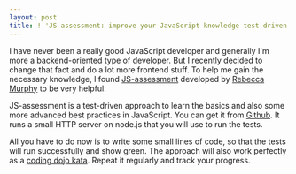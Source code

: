 ```yaml
---
layout: post
title: ! 'JS assessment: improve your JavaScript knowledge test-driven'
---
```

<p>I have never been a really good JavaScript developer and generally I'm more a backend-oriented type of developer. But I recently decided to change that fact and do a lot more frontend stuff. To help me gain the necessary knowledge, I found <a href="https://github.com/rmurphey/js-assessment" target="_blank">JS-assessment</a> developed by <a href="https://twitter.com/rmurphey" target="_blank">Rebecca Murphy</a> to be very helpful.</p>
<p>JS-assessment is a test-driven approach to learn the basics and also some more advanced best practices in JavaScript. You can get it from <a href="https://github.com/rmurphey/js-assessment.git" target="_blank">Github</a>. It runs a small HTTP server on node.js that you will use to run the tests.</p>
<p>All you have to do now is to write some small lines of code, so that the tests will run successfully and show green. The approach will also work perfectly as a <a href="http://www.agiledesign.co.uk/2006/dojo-kata-or-randori" target="_blank">coding dojo kata</a>. Repeat it regularly and track your progress.</p>
